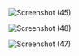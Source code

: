  ![Screenshot (45)](https://user-images.githubusercontent.com/91376088/185444578-e7217c39-23e9-4392-981d-75342d334be0.png)
 

![Screenshot (48)](https://user-images.githubusercontent.com/91376088/185444666-c6fea8b1-c238-4150-9fcb-53e62298bbed.png)


![Screenshot (47)](https://user-images.githubusercontent.com/91376088/185444727-5d63704e-8c48-4eab-b523-486a3531aaa1.png)
